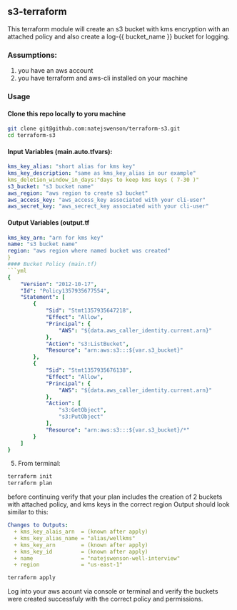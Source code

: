 ## s3-terraform
This terraform module will create an s3 bucket with kms encryption with an attached policy and also create a log-{{ bucket_name }} bucket for logging.

### Assumptions:
1. you have an aws account
2. you have terraform and aws-cli installed on your machine

### Usage
#### Clone this repo locally to yoru machine
 ```sh
git clone git@github.com:natejswenson/terraform-s3.git
cd terraform-s3
 ```
#### Input Variables (main.auto.tfvars):
```yml
kms_key_alias: "short alias for kms key"
kms_key_description: "same as kms_key_alias in our example"
kms_deletion_window_in_days:"days to keep kms keys ( 7-30 )"
s3_bucket: "s3 bucket name"
aws_region: "aws region to create s3 bucket"
aws_access_key: "aws_access_key associated with your cli-user" 
aws_secret_key: "aws_secrect_key associated with your cli-user"
```
#### Output Variables (output.tf
```yml
kms_key_arn: "arn for kms key"
name: "s3 bucket name"
region: "aws region where named bucket was created"
}
#### Bucket Policy (main.tf)
```yml
{
    "Version": "2012-10-17",
    "Id": "Policy1357935677554",
    "Statement": [
        {
            "Sid": "Stmt1357935647218",
            "Effect": "Allow",
            "Principal": {
                "AWS": "${data.aws_caller_identity.current.arn}"
            },
            "Action": "s3:ListBucket",
            "Resource": "arn:aws:s3:::${var.s3_bucket}"
        },
        {
            "Sid": "Stmt1357935676138",
            "Effect": "Allow",
            "Principal": {
                "AWS": "${data.aws_caller_identity.current.arn}"
            },
            "Action": [
                "s3:GetObject",
                "s3:PutObject"
            ],
            "Resource": "arn:aws:s3:::${var.s3_bucket}/*"
        }
    ]
}
```
5. From terminal:
```sh
terraform init
terraform plan
```
before continuing verify that your plan includes the creation of 2 buckets with attached policy, and kms keys in the correct region Output should look similar to this:
```yml
Changes to Outputs:
  + kms_key_alais_arn  = (known after apply)
  + kms_key_alias_name = "alias/wellkms"
  + kms_key_arn        = (known after apply)
  + kms_key_id         = (known after apply)
  + name               = "natejswenson-well-interview"
  + region             = "us-east-1"
```
```sh
terraform apply
```
Log into your aws acount via console or terminal and verify the buckets were created successfuly with the correct policy and permissions.

